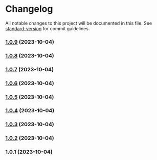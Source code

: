 # Changelog

All notable changes to this project will be documented in this file. See [standard-version](https://github.com/conventional-changelog/standard-version) for commit guidelines.

### [1.0.9](https://github.com/YounHoyoul/test-generator/compare/v1.0.8...v1.0.9) (2023-10-04)

### [1.0.8](https://github.com/YounHoyoul/test-generator/compare/v1.0.7...v1.0.8) (2023-10-04)

### [1.0.7](https://github.com/YounHoyoul/test-generator/compare/v1.0.6...v1.0.7) (2023-10-04)

### [1.0.6](https://github.com/YounHoyoul/test-generator/compare/v1.0.5...v1.0.6) (2023-10-04)

### [1.0.5](https://github.com/YounHoyoul/test-generator/compare/v1.0.4...v1.0.5) (2023-10-04)

### [1.0.4](https://github.com/YounHoyoul/test-generator/compare/v1.0.3...v1.0.4) (2023-10-04)

### [1.0.3](https://github.com/YounHoyoul/test-generator/compare/v1.0.2...v1.0.3) (2023-10-04)

### [1.0.2](https://github.com/YounHoyoul/test-generator/compare/v1.0.1...v1.0.2) (2023-10-04)

### 1.0.1 (2023-10-04)
